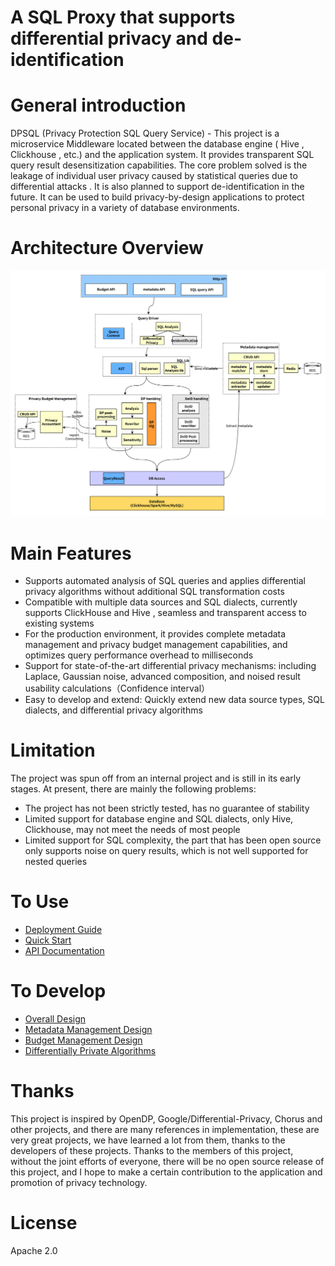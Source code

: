 A SQL Proxy that supports differential privacy and de-identification
=====================

General introduction
=====================
DPSQL (Privacy Protection SQL Query Service) - This project is a microservice Middleware located between the database engine ( Hive , Clickhouse , etc.) and the application system. It provides transparent SQL query result desensitization capabilities. The core problem solved is the leakage of individual user privacy caused by statistical queries due to differential attacks . It is also planned to support de-identification in the future. It can be used to build privacy-by-design applications to protect personal privacy in a variety of database environments.

Architecture Overview
=====================
![arch overview](doc/img/arch_overview.png)

Main Features
==============
- Supports automated analysis of SQL queries and applies differential privacy algorithms without additional SQL transformation costs
- Compatible with multiple data sources and SQL dialects, currently supports ClickHouse and Hive , seamless and transparent access to existing systems
- For the production environment, it provides complete metadata management and privacy budget management capabilities, and optimizes query performance overhead to milliseconds
- Support for state-of-the-art differential privacy mechanisms: including Laplace, Gaussian noise, advanced composition, and noised result usability calculations（Confidence interval）
- Easy to develop and extend: Quickly extend new data source types, SQL dialects, and differential privacy algorithms

Limitation
===========
The project was spun off from an internal project and is still in its early stages. At present, there are mainly the following problems:
- The project has not been strictly tested,  has no guarantee of stability
- Limited support for database engine and SQL dialects, only Hive, Clickhouse, may not meet the needs of most people
- Limited support for SQL complexity, the part that has been open source only supports noise on query results, which is not well supported for nested queries

To Use
=======
- [Deployment Guide](doc/EN/Deployment.md)
- [Quick Start](doc/EN/QuickStart.md)
- [API Documentation](doc/EN/service_api.md)

To Develop
===========
- [Overall Design](doc/EN/Architecture.md) 
- [Metadata Management Design](doc/EN/Metadata.md)
- [Budget Management Design](doc/EN/budget_management_en.md) 
- [Differentially Private Algorithms](doc/EN/dp_algorithm_en.pdf)


Thanks
=======
This project is inspired by OpenDP, Google/Differential-Privacy, Chorus and other projects, and there are many references in implementation, these are very great projects, we have learned a lot from them, thanks to the developers of these projects.
Thanks to the members of this project, without the joint efforts of everyone, there will be no open source release of this project, and I hope to make a certain contribution to the application and promotion of privacy technology.

License
========
Apache 2.0
